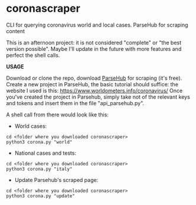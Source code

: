 # coronascraper
CLI for querying coronavirus world and local cases. ParseHub for scraping content

This is an afternoon project: it is not considered "complete" or "the best version possible". 
Maybe I'll update in the future with more features and perfect the shell calls.

 **USAGE**

Download or clone the repo, download [ParseHub](https://parsehub.com) for scraping (it's free).
Create a new project in ParseHub, the basic tutorial should suffice: the website I used is this: https://www.worldometers.info/coronavirus/
Once you've created the project in Parsehub, simply take not of the relevant keys and tokens and 
insert them in the file "api_parsehub.py".

A shell call from there would look like this:
- World cases:
```
cd <folder where you downloaded coronascraper>
python3 corona.py "world"
```
- National cases and tests:
```
cd <folder where you downloaded coronascraper>
python3 corona.py "italy"
```
- Update Parsehub's scraped page:
```
cd <folder where you downloaded coronascraper>
python3 corona.py "update"
```



